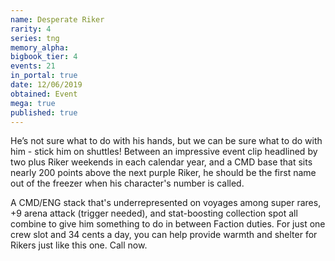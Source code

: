 ```yaml
---
name: Desperate Riker
rarity: 4
series: tng
memory_alpha:
bigbook_tier: 4
events: 21
in_portal: true
date: 12/06/2019
obtained: Event
mega: true
published: true
---
```


He’s not sure what to do with his hands, but we can be sure what to do with him - stick him on shuttles! Between an impressive event clip headlined by two plus Riker weekends in each calendar year, and a CMD base that sits nearly 200 points above the next purple Riker, he should be the first name out of the freezer when his character's number is called.

A CMD/ENG stack that's underrepresented on voyages among super rares, +9 arena attack (trigger needed), and stat-boosting collection spot all combine to give him something to do in between Faction duties. For just one crew slot and 34 cents a day, you can help provide warmth and shelter for Rikers just like this one. Call now.
